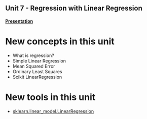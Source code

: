 ## Unit 7 - Regression with Linear Regression


#### [Presentation](https://docs.google.com/presentation/d/167B_5JPitY0QOFbi-r5RY9dc5EAU3HWu/edit?usp=share_link&ouid=111610860231019220582&rtpof=true&sd=true)

# New concepts in this unit
- What is regression?
- Simple Linear Regression
- Mean Squared Error
- Ordinary Least Squares 
- Scikit LinearRegression


# New tools in this unit
- [sklearn.linear_model.LinearRegression](http://scikit-learn.org/stable/modules/generated/sklearn.linear_model.LinearRegression.html)

